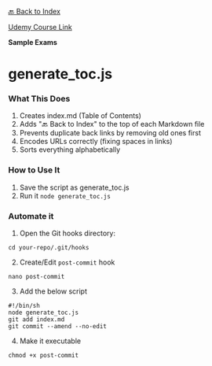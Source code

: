 [🔙 Back to Index](../index.md)

[Udemy Course Link](https://www.udemy.com/course/accredited-istqb-certified-tester-foundation-level-course/learn/lecture/40884026?components=add_to_cart%2Cavailable_coupons%2Cbase_purchase_section%2Cbuy_button%2Cbuy_for_team%2Ccacheable_buy_button%2Ccacheable_deal_badge%2Ccacheable_discount_expiration%2Ccacheable_price_text%2Ccacheable_purchase_text%2Ccurated_for_ufb_notice_context%2Ccurriculum_context%2Cdeal_badge%2Cdiscount_expiration%2Cgift_this_course%2Cincentives%2Cinstructor_links%2Clifetime_access_context%2Cmoney_back_guarantee%2Cprice_text%2Cpurchase_tabs_context%2Cpurchase%2Crecommendation%2Credeem_coupon%2Csidebar_container%2Cpurchase_body_container%2Cone_click_checkout#overview)

**Sample Exams**

# generate_toc.js
### What This Does
1. Creates index.md (Table of Contents)
2. Adds "🔙 Back to Index" to the top of each Markdown file
3. Prevents duplicate back links by removing old ones first
4. Encodes URLs correctly (fixing spaces in links)
5. Sorts everything alphabetically

### How to Use It
1. Save the script as generate_toc.js
2. Run it `node generate_toc.js`

### Automate it
1. Open the Git hooks directory:
```shell
cd your-repo/.git/hooks
```
2. Create/Edit `post-commit` hook
```shell
nano post-commit
```
3. Add the below script
```shell
#!/bin/sh
node generate_toc.js
git add index.md
git commit --amend --no-edit
```
4. Make it executable
```shell
chmod +x post-commit
```